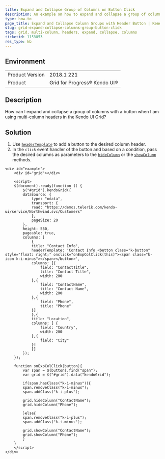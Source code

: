 ```yaml
---
title: Expand and Collapse Group of Columns on Button Click
description: An example on how to expand and collapse a group of columns on a button click in the Kendo UI Grid.
type: how-to
page_title: Expand and Collapse Column Groups with Header Button | Kendo UI Grid
slug: grid-expand-collapse-columns-group-button-click
tags: grid, multi-column, headers, expand, collapse, columns
ticketid: 1158853
res_type: kb
---
```


## Environment

<table>
	<tr>
		<td>Product Version</td>
		<td>2018.1 221</td>
	</tr>
	<tr>
		<td>Product</td>
		<td>Grid for Progress® Kendo UI®</td>
	</tr>
</table>

## Description

How can I expand and collapse a group of columns with a button when I am using multi-column headers in the Kendo UI Grid?

## Solution

1. Use [`headerTemplate`](https://docs.telerik.com/kendo-ui/api/javascript/ui/grid/configuration/columns.headertemplate) to add a button to the desired column header.
1. In the `click` event handler of the button and based on a condition, pass the desired columns as parameters to the [`hideColumn`](https://docs.telerik.com/kendo-ui/api/javascript/ui/grid/methods/hidecolumn) or the [`showColumn`](https://docs.telerik.com/kendo-ui/api/javascript/ui/grid/methods/showcolumn) methods.

```dojo
<div id="example">
	<div id="grid"></div>

	<script>
	$(document).ready(function () {
		$("#grid").kendoGrid({
		dataSource: {
			type: "odata",
			transport: {
			read: "https://demos.telerik.com/kendo-ui/service/Northwind.svc/Customers"
			},
			pageSize: 20
		},
		height: 550,
		pageable: true,
		columns: [
			{
			title: "Contact Info",
			headerTemplate: 'Contact Info <button class="k-button" style="float: right;" onclick="onExpColClick(this)"><span class="k-icon k-i-minus"></span></button>',
			columns: [{
				field: "ContactTitle",
				title: "Contact Title",
				width: 200
			},{
				field: "ContactName",
				title: "Contact Name",
				width: 200
			},{
				field: "Phone",
				title: "Phone"
			}]
			},{
			title: "Location",
			columns: [ {
				field: "Country",
				width: 200
			},{
				field: "City"
			}]
			}]
		});
	});

	function onExpColClick(button){
		var span = $(button).find("span");
		var grid = $("#grid").data("kendoGrid");

		if(span.hasClass("k-i-minus")){
		span.removeClass("k-i-minus");
		span.addClass("k-i-plus");

		grid.hideColumn("ContactName");
		grid.hideColumn("Phone");

		}else{
		span.removeClass("k-i-plus");
		span.addClass("k-i-minus");

		grid.showColumn("ContactName");
		grid.showColumn("Phone");
		}
	}
	</script>
</div>
```
